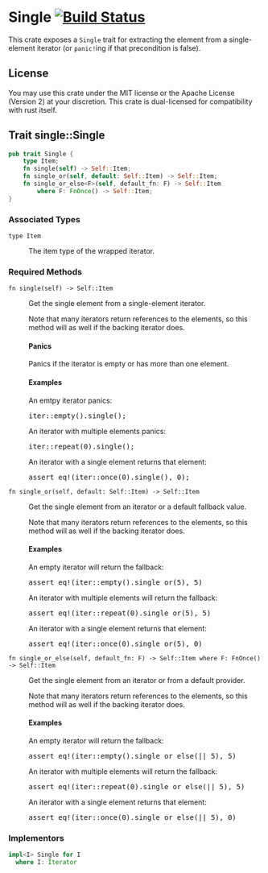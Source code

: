 # Single [![Build Status](https://travis-ci.org/CAD97/rust-single.svg?branch=master)](https://travis-ci.org/CAD97/rust-single)

This crate exposes a `Single` trait for extracting the element from a 
single-element iterator (or `panic!`ing if that precondition is false).

## License

You may use this crate under the MIT license or the Apache License (Version 2)
at your discretion. This crate is dual-licensed for compatibility with rust itself.

## Trait single::Single

```rust
pub trait Single {
    type Item;
    fn single(self) -> Self::Item;
    fn single_or(self, default: Self::Item) -> Self::Item;
    fn single_or_else<F>(self, default_fn: F) -> Self::Item
        where F: FnOnce() -> Self::Item;
}
```

### Associated Types

<dl>
  <dt><code>type Item</code>
  <dd><p>The item type of the wrapped iterator.
</dl>

### Required Methods

<dl>
  <dt><code>fn single(self) -> Self::Item</code>
  <dd>
    <p>Get the single element from a single-element iterator.
    <p>Note that many iterators return references to the elements, so this method will as well if the backing iterator does.
    <h4>Panics</h4>
    <p>Panics if the iterator is empty or has more than one element.
    <h4>Examples</h4>
    <p>An emtpy iterator panics:
    <pre>iter::empty().single();</pre>
    <p>An iterator with multiple elements panics:
    <pre>iter::repeat(0).single();</pre>
    <p>An iterator with a single element returns that element:
    <pre>assert_eq!(iter::once(0).single(), 0);</pre>
  <dt><code>fn single_or(self, default: Self::Item) -> Self::Item</code>
  <dd>
    <p>Get the single element from an iterator or a default fallback value.
    <p>Note that many iterators return references to the elements, so this method will as well if the backing iterator does.
    <h4>Examples</h4>
    <p>An empty iterator will return the fallback:
    <pre>assert_eq!(iter::empty().single_or(5), 5)</pre>
    <p>An iterator with multiple elements will return the fallback:
    <pre>assert_eq!(iter::repeat(0).single_or(5), 5)</pre>
    <p>An iterator with a single element returns that element:
    <pre>assert_eq!(iter::once(0).single_or(5), 0)</pre>
  <dt><code>fn single_or_else<F>(self, default_fn: F) -> Self::Item where F: FnOnce() -> Self::Item</code>
  <dd>
    <p>Get the single element from an iterator or from a default provider.
    <p>Note that many iterators return references to the elements, so this method will as well if the backing iterator does.
    <h4>Examples</h4>
    <p>An empty iterator will return the fallback:
    <pre>assert_eq!(iter::empty().single_or_else(|| 5), 5)</pre>
    <p>An iterator with multiple elements will return the fallback:
    <pre>assert_eq!(iter::repeat(0).single_or_else(|| 5), 5)</pre>
    <p>An iterator with a single element returns that element:
    <pre>assert_eq!(iter::once(0).single_or_else(|| 5), 0)</pre>
</dl>

### Implementors

```rust
impl<I> Single for I
  where I: Iterator
```
